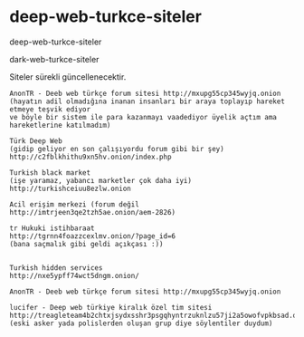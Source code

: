 # deep-web-turkce-siteler

  deep-web-turkce-siteler 

  dark-web-turkce-siteler

Siteler sürekli güncellenecektir.

    AnonTR - Deeb web türkçe forum sitesi http://mxupg55cp345wyjq.onion 
    (hayatın adil olmadığına inanan insanları bir araya toplayıp hareket etmeye teşvik ediyor
    ve böyle bir sistem ile para kazanmayı vaadediyor üyelik açtım ama hareketlerine katılmadım)
    
    Türk Deep Web 
    (gidip geliyor en son çalışıyordu forum gibi bir şey) 
    http://c2fblkhithu9xn5hv.onion/index.php
    
    Turkish black market
    (işe yaramaz, yabancı marketler çok daha iyi)
    http://turkishceiuu8ezlw.onion
    
    Acil erişim merkezi (forum değil 
    http://imtrjeen3qe2tzh5ae.onion/aem-2826)
    
    tr Hukuki istihbaraat
    http://tgrnn4foazzcexlmv.onion/?page_id=6 
    (bana saçmalık gibi geldi açıkçası :))
    
    
    Turkish hidden services
    http://nxe5ypff74wct5dngm.onion/
    
    AnonTR - Deeb web türkçe forum sitesi http://mxupg55cp345wyjq.onion
    
    lucifer - Deep web türkiye kiralık özel tim sitesi  http://treagleteam4b2chtxjsydxsshr3psgqhyntrzuknlzu57ji2a5owofvpkbsad.onion/
    (eski asker yada polislerden oluşan grup diye söylentiler duydum)
